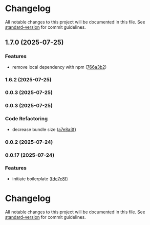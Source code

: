 # Changelog

All notable changes to this project will be documented in this file. See [standard-version](https://github.com/conventional-changelog/standard-version) for commit guidelines.

## 1.7.0 (2025-07-25)


### Features

* remove local dependency with npm ([766a3b2](https://github.com/montasim/mime-types-lite/commit/766a3b2748ebe5168f6d6df6f13faf9b0e370370))

### 1.6.2 (2025-07-25)

### 0.0.3 (2025-07-25)

### 0.0.3 (2025-07-25)


### Code Refactoring

* decrease bundle size ([a7e8a3f](https://github.com/montasim/client-parser/commit/a7e8a3f11331b311100b6ee5f33f5135da0d31a5))

### 0.0.2 (2025-07-24)

### 0.0.17 (2025-07-24)


### Features

* initiate boilerplate ([fdc7c8f](https://github.com/montasim/client-parser/commit/fdc7c8feae49cbf3094ac1213b7c21b972a9ab4a))

# Changelog

All notable changes to this project will be documented in this file. See [standard-version](https://github.com/conventional-changelog/standard-version) for commit guidelines.
